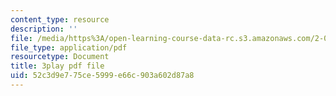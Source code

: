 ```yaml
---
content_type: resource
description: ''
file: /media/https%3A/open-learning-course-data-rc.s3.amazonaws.com/2-003sc-engineering-dynamics-fall-2011/52c3d9e775ce5999e66c903a602d87a8_zhk9xLjrmi4.pdf
file_type: application/pdf
resourcetype: Document
title: 3play pdf file
uid: 52c3d9e7-75ce-5999-e66c-903a602d87a8
---
```

